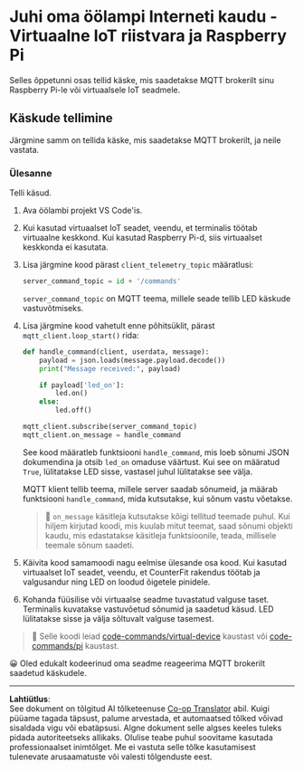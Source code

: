 <!--
CO_OP_TRANSLATOR_METADATA:
{
  "original_hash": "c527ce85d69b1a3875366ec61cbed8aa",
  "translation_date": "2025-10-11T11:20:30+00:00",
  "source_file": "1-getting-started/lessons/4-connect-internet/single-board-computer-commands.md",
  "language_code": "et"
}
-->
# Juhi oma öölampi Interneti kaudu - Virtuaalne IoT riistvara ja Raspberry Pi

Selles õppetunni osas tellid käske, mis saadetakse MQTT brokerilt sinu Raspberry Pi-le või virtuaalsele IoT seadmele.

## Käskude tellimine

Järgmine samm on tellida käske, mis saadetakse MQTT brokerilt, ja neile vastata.

### Ülesanne

Telli käsud.

1. Ava öölambi projekt VS Code'is.

1. Kui kasutad virtuaalset IoT seadet, veendu, et terminalis töötab virtuaalne keskkond. Kui kasutad Raspberry Pi-d, siis virtuaalset keskkonda ei kasutata.

1. Lisa järgmine kood pärast `client_telemetry_topic` määratlusi:

    ```python
    server_command_topic = id + '/commands'
    ```

   `server_command_topic` on MQTT teema, millele seade tellib LED käskude vastuvõtmiseks.

1. Lisa järgmine kood vahetult enne põhitsüklit, pärast `mqtt_client.loop_start()` rida:

    ```python
    def handle_command(client, userdata, message):
        payload = json.loads(message.payload.decode())
        print("Message received:", payload)
    
        if payload['led_on']:
            led.on()
        else:
            led.off()
    
    mqtt_client.subscribe(server_command_topic)
    mqtt_client.on_message = handle_command
    ```

   See kood määratleb funktsiooni `handle_command`, mis loeb sõnumi JSON dokumendina ja otsib `led_on` omaduse väärtust. Kui see on määratud `True`, lülitatakse LED sisse, vastasel juhul lülitatakse see välja.

   MQTT klient tellib teema, millele server saadab sõnumeid, ja määrab funktsiooni `handle_command`, mida kutsutakse, kui sõnum vastu võetakse.

   > 💁 `on_message` käsitleja kutsutakse kõigi tellitud teemade puhul. Kui hiljem kirjutad koodi, mis kuulab mitut teemat, saad sõnumi objekti kaudu, mis edastatakse käsitleja funktsioonile, teada, millisele teemale sõnum saadeti.

1. Käivita kood samamoodi nagu eelmise ülesande osa kood. Kui kasutad virtuaalset IoT seadet, veendu, et CounterFit rakendus töötab ja valgusandur ning LED on loodud õigetele pinidele.

1. Kohanda füüsilise või virtuaalse seadme tuvastatud valguse taset. Terminalis kuvatakse vastuvõetud sõnumid ja saadetud käsud. LED lülitatakse sisse ja välja sõltuvalt valguse tasemest.

> 💁 Selle koodi leiad [code-commands/virtual-device](../../../../../1-getting-started/lessons/4-connect-internet/code-commands/virtual-device) kaustast või [code-commands/pi](../../../../../1-getting-started/lessons/4-connect-internet/code-commands/pi) kaustast.

😀 Oled edukalt kodeerinud oma seadme reageerima MQTT brokerilt saadetud käskudele.

---

**Lahtiütlus**:  
See dokument on tõlgitud AI tõlketeenuse [Co-op Translator](https://github.com/Azure/co-op-translator) abil. Kuigi püüame tagada täpsust, palume arvestada, et automaatsed tõlked võivad sisaldada vigu või ebatäpsusi. Algne dokument selle algses keeles tuleks pidada autoriteetseks allikaks. Olulise teabe puhul soovitame kasutada professionaalset inimtõlget. Me ei vastuta selle tõlke kasutamisest tulenevate arusaamatuste või valesti tõlgenduste eest.
